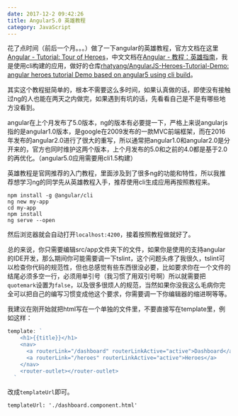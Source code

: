 ```yaml
---
date: 2017-12-2 09:42:26
title: Angular5.0 英雄教程
category: JavaScript
---
```


花了点时间（前后一个月。。。）做了一下angular的英雄教程，官方文档在这里[Angular - Tutorial: Tour of Heroes](https://angular.io/tutorial)，中文文档在[Angular - 教程：英雄指南](https://angular.cn/tutorial)，我是使用cli构建的应用，做好的仓库[rhatyang/AngularJS-Heroes-Tutorial-Demo: angular heroes tutorial Demo based on angular5 using cli build](https://github.com/rhatyang/AngularJS-Heroes-Tutorial-Demo)。

其实这个教程挺简单的，根本不需要这么多时间，如果认真做的话，即使没有接触过ng的人也能在两天之内做完，如果遇到有坑的话，先看看自己是不是有哪些地方没看到。



angular在上个月发布了5.0版本，ng的版本有必要提一下，严格上来说angularjs指的是angular1.0版本，是google在2009发布的一款MVC前端框架，而在2016年发布的angular2.0进行了很大的重写，所以通常把angular1.0和angular2.0是分开来的，官方也同时维护这两个版本，上个月发布的5.0和之前的4.0都是基于2.0的再优化。（angular5.0应用需要用cli1.5构建）

英雄教程是官网推荐的入门教程，里面涉及到了很多ng的功能和特性，所以我推荐想学习ng的同学先从英雄教程入手，推荐使用cli生成应用再按照教程来。

```
npm install -g @angular/cli
ng new my-app
cd my-app
npm install
ng serve --open
```

然后浏览器就会自动打开`localhost:4200`，接着按照教程做就好了。

总的来说，你只需要编辑src/app文件夹下的文件，如果你是使用的支持angular的IDE开发，那么期间你可能需要调一下tslint，这个问题头疼了我很久，tslint可以检查你代码的规范性，但也总感觉有些东西很没必要，比如要求你在一个文件的结尾必须多空一行，必须用单引号（我习惯了用双引号啊）所以就需要把`quotemark`设置为`false`，以及很多很烦人的规范，当然如果你没我这么毛病你完全可以把自己的编写习惯变成他这个要求，你需要调一下你编辑器的缩进啊等等。

我建议在刚开始就把html写在一个单独的文件里，不要直接写在template里，例如这样：

```ts
template: `
    <h1>{{title}}</h1>
    <nav>
      <a routerLink="/dashboard" routerLinkActive="active">Dashboard</a>
      <a routerLink="/heroes" routerLinkActive="active">Heroes</a>
    </nav>
    <router-outlet></router-outlet>
  `
```

改成`templateUrl`即可。

```
templateUrl: './dashboard.component.html'
```
